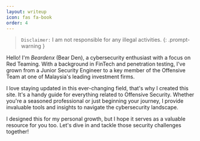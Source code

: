 ```yaml
---
layout: writeup
icon: fas fa-book
order: 4
---
```


> `Disclaimer:` I am not responsible for any illegal activities.
{: .prompt-warning }

Hello! I'm *Beardenx* (Bear Den), a cybersecurity enthusiast with a focus on Red Teaming. With a background in FinTech and penetration testing, I've grown from a Junior Security Engineer to a key member of the Offensive Team at one of Malaysia's leading investment firms.

I love staying updated in this ever-changing field, that's why I created this site. It's a handy guide for everything related to Offensive Security. Whether you're a seasoned professional or just beginning your journey, I provide invaluable tools and insights to navigate the cybersecurity landscape.

I designed this for my personal growth, but I hope it serves as a valuable resource for you too. Let's dive in and tackle those security challenges together!
